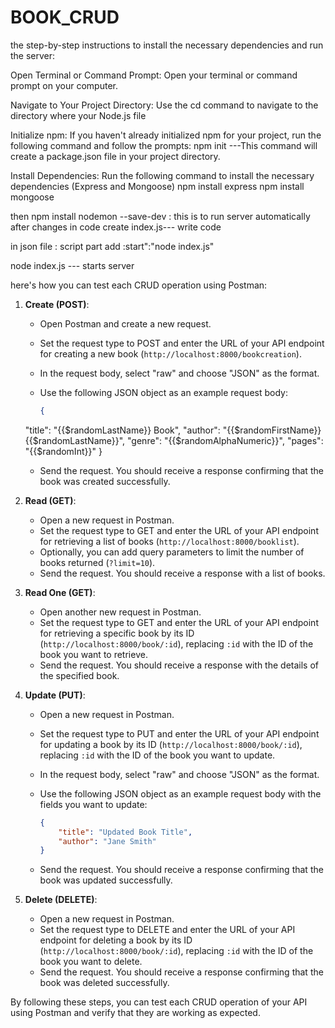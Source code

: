 # BOOK_CRUD
 the step-by-step instructions to install the necessary dependencies and run the server:

Open Terminal or Command Prompt: Open your terminal or command prompt on your computer.

Navigate to Your Project Directory: Use the cd command to navigate to the directory where your Node.js file


Initialize npm: If you haven't already initialized npm for your project, run the following command and follow the prompts:
npm init ---This command will create a package.json file in your project directory.

Install Dependencies: Run the following command to install the necessary dependencies (Express and Mongoose) 
npm install express 
npm install mongoose

then npm install nodemon --save-dev : this is to run server automatically after changes in code 
create index.js--- write code 

in json file :
script part add :start":"node index.js"

node index.js --- starts server

 here's how you can test each CRUD operation using Postman:

1. **Create (POST)**:
   - Open Postman and create a new request.
   - Set the request type to POST and enter the URL of your API endpoint for creating a new book (`http://localhost:8000/bookcreation`).
   - In the request body, select "raw" and choose "JSON" as the format.
   - Use the following JSON object as an example request body:

     ```json
     {
    "title": "{{$randomLastName}} Book",
    "author": "{{$randomFirstName}} {{$randomLastName}}",
    "genre": "{{$randomAlphaNumeric}}",
    "pages": "{{$randomInt}}"
}

   - Send the request. You should receive a response confirming that the book was created successfully.

2. **Read (GET)**:
   - Open a new request in Postman.
   - Set the request type to GET and enter the URL of your API endpoint for retrieving a list of books (`http://localhost:8000/booklist`).
   - Optionally, you can add query parameters to limit the number of books returned (`?limit=10`).
   - Send the request. You should receive a response with a list of books.

3. **Read One (GET)**:
   - Open another new request in Postman.
   - Set the request type to GET and enter the URL of your API endpoint for retrieving a specific book by its ID (`http://localhost:8000/book/:id`), replacing `:id` with the ID of the book you want to retrieve.
   - Send the request. You should receive a response with the details of the specified book.

4. **Update (PUT)**:
   - Open a new request in Postman.
   - Set the request type to PUT and enter the URL of your API endpoint for updating a book by its ID (`http://localhost:8000/book/:id`), replacing `:id` with the ID of the book you want to update.
   - In the request body, select "raw" and choose "JSON" as the format.
   - Use the following JSON object as an example request body with the fields you want to update:

     ```json
     {
         "title": "Updated Book Title",
         "author": "Jane Smith"
     }
     ```
   - Send the request. You should receive a response confirming that the book was updated successfully.

5. **Delete (DELETE)**:
   - Open a new request in Postman.
   - Set the request type to DELETE and enter the URL of your API endpoint for deleting a book by its ID (`http://localhost:8000/book/:id`), replacing `:id` with the ID of the book you want to delete.
   - Send the request. You should receive a response confirming that the book was deleted successfully.

By following these steps, you can test each CRUD operation of your API using Postman and verify that they are working as expected.
